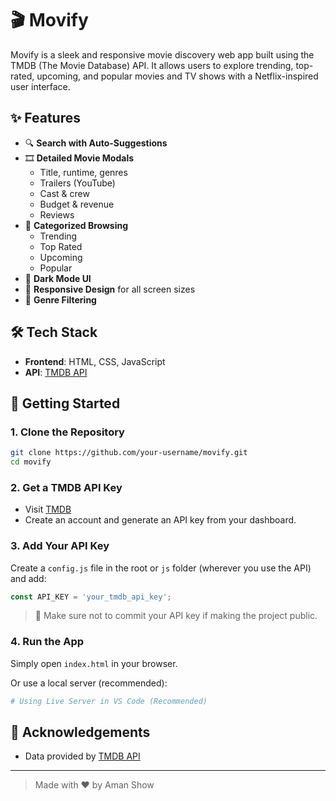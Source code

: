 # 🎬 Movify

Movify is a sleek and responsive movie discovery web app built using the TMDB (The Movie Database) API. It allows users to explore trending, top-rated, upcoming, and popular movies and TV shows with a Netflix-inspired user interface.

## ✨ Features

- 🔍 **Search with Auto-Suggestions**
- 🎞️ **Detailed Movie Modals**
  - Title, runtime, genres
  - Trailers (YouTube)
  - Cast & crew
  - Budget & revenue
  - Reviews
- 📅 **Categorized Browsing**
  - Trending
  - Top Rated
  - Upcoming
  - Popular
- 🎨 **Dark Mode UI**
- 📱 **Responsive Design** for all screen sizes
- 📂 **Genre Filtering**

## 🛠️ Tech Stack

- **Frontend**: HTML, CSS, JavaScript
- **API**: [TMDB API](https://www.themoviedb.org/documentation/api)

## 🚀 Getting Started

### 1. Clone the Repository

```bash
git clone https://github.com/your-username/movify.git
cd movify
````

### 2. Get a TMDB API Key

* Visit [TMDB](https://www.themoviedb.org/)
* Create an account and generate an API key from your dashboard.

### 3. Add Your API Key

Create a `config.js` file in the root or `js` folder (wherever you use the API) and add:

```js
const API_KEY = 'your_tmdb_api_key';
```

> 🔐 Make sure not to commit your API key if making the project public.

### 4. Run the App

Simply open `index.html` in your browser.

Or use a local server (recommended):

```bash
# Using Live Server in VS Code (Recommended)
```



## 🙌 Acknowledgements

* Data provided by [TMDB API](https://www.themoviedb.org/documentation/api)

---

> Made with ❤️ by Aman Show
